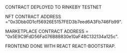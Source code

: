 CONTRACT DEPLOYED TO RINKEBY TESTNET

NFT CONTRACT ADDRESS ="0x3Dbb0D1cf56926E5157FED3b7eed6A3Fb746Fb99".

MARKETPLACE CONTRACT ADDRESS = "0x5E9C9FdD56Fa076B88830e10aF48C132134a125c".

FRONTEND DONE WITH REACT  REACT-BOOTSTRAP.
